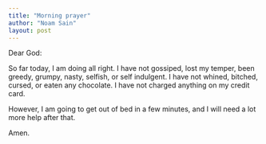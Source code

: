 ```yaml
---
title: "Morning prayer"
author: "Noam Sain"
layout: post
---
```


Dear God:

So far today, I am doing all right. I have not gossiped, lost my temper, been greedy, grumpy, nasty, selfish, or self indulgent. I have not whined, bitched, cursed, or eaten any chocolate. I have not charged anything on my credit card.

However, I am going to get out of bed in a few minutes, and I will need a lot more help after that.

Amen.